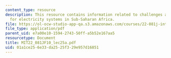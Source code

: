 ```yaml
---
content_type: resource
description: This resource contains information related to challenges and options
  for electricity systems in Sub-Saharan Africa.
file: https://ol-ocw-studio-app-qa.s3.amazonaws.com/courses/22-081j-introduction-to-sustainable-energy-fall-2010/01a1ce256e33da2525f329e957d16851_MIT22_081JF10_lec25a.pdf
file_type: application/pdf
parent_uid: e7a00e10-1594-2743-50ff-a5b52e167aa5
resourcetype: Document
title: MIT22_081JF10_lec25a.pdf
uid: 01a1ce25-6e33-da25-25f3-29e957d16851
---
```

